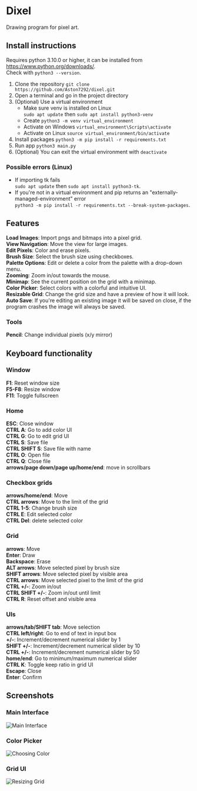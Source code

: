 # Dixel

Drawing program for pixel art.

## Install instructions

Requires python 3.10.0 or higher, it can be installed from <https://www.python.org/downloads/>.\
Check with ```python3 --version```.

1. Clone the repository ```git clone https://github.com/Aston7292/dixel.git```
2. Open a terminal and go in the project directory
3. (Optional) Use a virtual environment
   * Make sure venv is installed on Linux\
   ```sudo apt update``` then ```sudo apt install python3-venv```
   * Create ```python3 -m venv virtual_environment```
   * Activate on Windows ```virtual_environment\Scripts\activate```
   * Activate on Linux ```source virtual_environment/bin/activate```
4. Install packages ```python3 -m pip install -r requirements.txt```
5. Run app ```python3 main.py```
6. (Optional) You can exit the virtual environment with ```deactivate```

### Possible errors (Linux)

* If importing tk fails\
```sudo apt update``` then ```sudo apt install python3-tk```.
* If you're not in a virtual environment and pip returns an "externally-managed-environment" error\
```python3 -m pip install -r requirements.txt --break-system-packages```.

## Features

**Load Images**: Import pngs and bitmaps into a pixel grid.\
**View Navigation**: Move the view for large images.\
**Edit Pixels**: Color and erase pixels.\
**Brush Size**: Select the brush size using checkboxes.\
**Palette Options**: Edit or delete a color from the palette with a drop-down menu.\
**Zooming**: Zoom in/out towards the mouse.\
**Minimap**: See the current position on the grid with a minimap.\
**Color Picker**: Select colors with a colorful and intuitive UI.\
**Resizable Grid**: Change the grid size and have a preview of how it will look.\
**Auto Save**: If you're editing an existing image it will be saved on close,
if the program crashes the image will always be saved.

### Tools

**Pencil**: Change individual pixels (x/y mirror)

## Keyboard functionality

### Window

**F1**: Reset window size\
**F5-F8**: Resize window\
**F11**: Toggle fullscreen

### Home

**ESC**: Close window\
**CTRL A**: Go to add color UI\
**CTRL G**: Go to edit grid UI\
**CTRL S**: Save file\
**CTRL SHIFT S**: Save file with name\
**CTRL O**: Open file\
**CTRL Q**: Close file\
**arrows/page down/page up/home/end**: move in scrollbars

### Checkbox grids

**arrows/home/end**: Move\
**CTRL arrows**: Move to the limit of the grid\
**CTRL 1-5**: Change brush size\
**CTRL E**: Edit selected color\
**CTRL Del**: delete selected color

### Grid

**arrows**: Move\
**Enter**: Draw\
**Backspace**: Erase\
**ALT arrows**: Move selected pixel by brush size\
**SHIFT arrows**: Move selected pixel by visible area\
**CTRL arrows**: Move selected pixel to the limit of the grid\
**CTRL +/-**: Zoom in/out\
**CTRL SHIFT +/-**: Zoom in/out until limit\
**CTRL R**: Reset offset and visible area

### UIs

**arrows/tab/SHIFT tab**: Move selection\
**CTRL left/right**: Go to end of text in input box\
**+/-**: Increment/decrement numerical slider by 1\
**SHIFT +/-**: Increment/decrement numerical slider by 10\
**CTRL +/-**: Increment/decrement numerical slider by 50\
**home/end**: Go to minimum/maximum numerical slider\
**CTRL K**: Toggle keep ratio in grid UI\
**Escape**: Close\
**Enter**: Confirm

## Screenshots

### Main Interface

![Main Interface](screenshots/main_interface.png)

### Color Picker

![Choosing Color](screenshots/color_ui.png)

### Grid UI

![Resizing Grid](screenshots/grid_ui.png)
